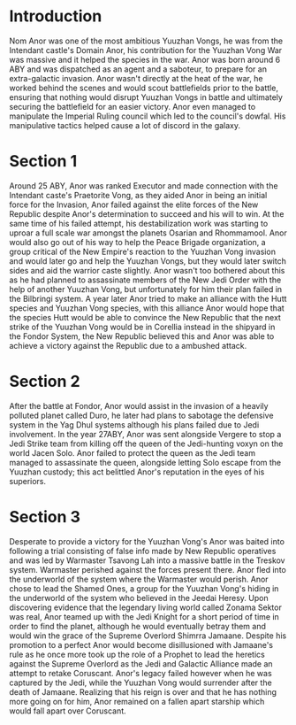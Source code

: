 # Introduction
Nom Anor was one of the most ambitious Yuuzhan Vongs, he was from the Intendant castle's Domain Anor, his contribution for the Yuuzhan Vong War was massive and it helped the species in the war.
Anor was born around 6 ABY and was dispatched as an agent and a saboteur, to prepare for an extra-galactic invasion.
Anor wasn't directly at the heat of the war, he worked behind the scenes and would scout battlefields prior to the battle, ensuring that nothing would disrupt Yuuzhan Vongs in battle and ultimately securing the battlefield for an easier victory.
Anor even managed to manipulate the Imperial Ruling council which led to the council's dowfal.
His manipulative tactics helped cause a lot of discord in the galaxy.

# Section 1
Around 25 ABY, Anor was ranked Executor and made connection with the Intendant caste's Praetorite Vong, as they aided Anor in being an initial force for the Invasion, Anor failed against the elite forces of the New Republic despite Anor's determination to succeed and his will to win.
At the same time of his failed attempt, his destabilization work was starting to uproar a full scale war amongst the planets Osarian and Rhommamool.
Anor would also go out of his way to help the Peace Brigade organization, a group critical of the New Empire's reaction to the Yuuzhan Vong invasion and would later go and help the Yuuzhan Vongs, but they would later switch sides and aid the warrior caste slightly.
Anor wasn't too bothered about this as he had planned to assassinate members of the New Jedi Order with the help of another Yuuzhan Vong, but unfortunately for him their plan failed in the Bilbringi system.
A year later Anor tried to make an alliance with the Hutt species and Yuuzhan Vong species, with this alliance Anor would hope that the species Hutt would be able to convince the New Republic that the next strike of the Yuuzhan Vong would be in Corellia instead in the shipyard in the Fondor System, the New Republic believed this and Anor was able to achieve a victory against the Republic due to a ambushed attack.



# Section 2
After the battle at Fondor, Anor would assist in the invasion of a heavily polluted planet called Duro, he later had plans to sabotage the defensive system in the Yag Dhul systems although his plans failed due to Jedi involvement.
In the year 27ABY, Anor was sent alongside Vergere to stop a Jedi Strike team from killing off the queen of the Jedi-hunting voxyn on the world Jacen Solo.
Anor failed to protect the queen as the Jedi team managed to assassinate the queen, alongside letting Solo escape from the Yuuzhan custody; this act belittled Anor's reputation in the eyes of his superiors.



# Section 3
Desperate to provide a victory for the Yuuzhan Vong's Anor was baited into following a trial consisting of false info made by New Republic operatives and was led by Warmaster Tsavong Lah into a massive battle in the Treskov system.
Warmaster perished against the forces present there.
Anor fled into the underworld of the system where the Warmaster would perish.
Anor chose to lead the Shamed Ones, a group for the Yuuzhan Vong's hiding in the underworld of the system who believed in the Jeedai Heresy.
Upon discovering evidence that the legendary living world called Zonama Sektor was real, Anor teamed up with the Jedi Knight for a short period of time in order to find the planet, although he would eventually betray them and would win the grace of the Supreme Overlord Shimrra Jamaane.
Despite his promotion to a perfect Anor would become disillusioned with Jamaane's rule as he once more took up the role of a Prophet to lead the heretics against the Supreme Overlord as the Jedi and Galactic Alliance made an attempt to retake Coruscant.
Anor's legacy failed however when he was captured by the Jedi, while the Yuuzhan Vong would surrender after the death of Jamaane.
Realizing that his reign is over and that he has nothing more going on for him, Anor remained on a fallen apart starship which would fall apart over Coruscant.
